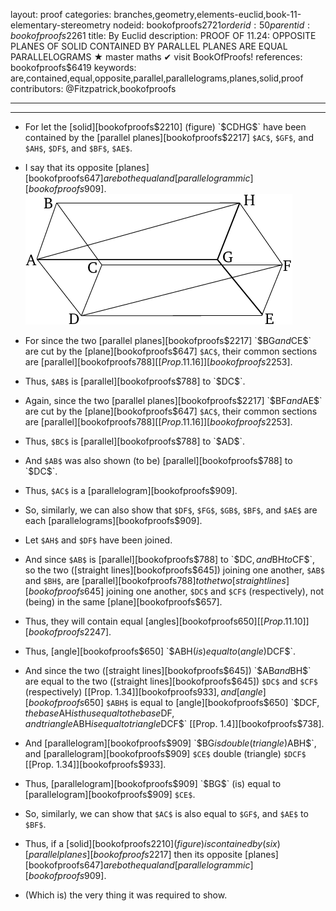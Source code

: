 layout: proof
categories: branches,geometry,elements-euclid,book-11-elementary-stereometry
nodeid: bookofproofs$2721
orderid: 50
parentid: bookofproofs$2261
title: By Euclid
description: PROOF OF 11.24: OPPOSITE PLANES OF SOLID CONTAINED BY PARALLEL PLANES ARE EQUAL PARALLELOGRAMS &#9733; master maths &#10004; visit BookOfProofs!
references: bookofproofs$6419
keywords: are,contained,equal,opposite,parallel,parallelograms,planes,solid,proof
contributors: @Fitzpatrick,bookofproofs


---


---



* For let the [solid][bookofproofs$2210] (figure) `$CDHG$` have been contained by the [parallel planes][bookofproofs$2217] `$AC$`, `$GF$`, and `$AH$`, `$DF$`, and `$BF$`, `$AE$`.
* I say that its opposite [planes][bookofproofs$647] are both equal and [parallelogrammic][bookofproofs$909].
![fig24e](https://github.com/bookofproofs/bookofproofs.github.io/blob/main/_sources/_assets/images/euclid/Book11/fig24e.png?raw=true)

* For since the two [parallel planes][bookofproofs$2217] `$BG$` and `$CE$` are cut by the [plane][bookofproofs$647] `$AC$`, their common sections are [parallel][bookofproofs$788] [[Prop. 11.16]][bookofproofs$2253].
* Thus, `$AB$` is [parallel][bookofproofs$788] to `$DC$`.
* Again, since the two [parallel planes][bookofproofs$2217] `$BF$` and `$AE$` are cut by the [plane][bookofproofs$647] `$AC$`, their common sections are [parallel][bookofproofs$788] [[Prop. 11.16]][bookofproofs$2253].
* Thus, `$BC$` is [parallel][bookofproofs$788] to `$AD$`.
* And `$AB$` was also shown (to be) [parallel][bookofproofs$788] to `$DC$`.
* Thus, `$AC$` is a [parallelogram][bookofproofs$909].
* So, similarly, we can also show that `$DF$`, `$FG$`, `$GB$`, `$BF$`, and `$AE$` are each [parallelograms][bookofproofs$909].
* Let `$AH$` and `$DF$` have been joined.
* And since `$AB$` is [parallel][bookofproofs$788] to `$DC$`, and `$BH$` to `$CF$`, so the two ([straight lines][bookofproofs$645]) joining one another, `$AB$` and `$BH$`, are [parallel][bookofproofs$788] to the two [straight lines][bookofproofs$645] joining one another, `$DC$` and `$CF$` (respectively), not (being) in the same [plane][bookofproofs$657].
* Thus, they will contain equal [angles][bookofproofs$650] [[Prop. 11.10]][bookofproofs$2247].
* Thus, [angle][bookofproofs$650] `$ABH$` (is) equal to (angle) `$DCF$`.
* And since the two ([straight lines][bookofproofs$645]) `$AB$` and `$BH$` are equal to the two ([straight lines][bookofproofs$645]) `$DC$` and `$CF$` (respectively) [[Prop. 1.34]][bookofproofs$933], and [angle][bookofproofs$650] `$ABH$` is equal to [angle][bookofproofs$650] `$DCF$`, the base `$AH$` is thus equal to the base `$DF$`, and triangle `$ABH$` is equal to triangle `$DCF$` [[Prop. 1.4]][bookofproofs$738].
* And [parallelogram][bookofproofs$909] `$BG$` is double (triangle) `$ABH$`, and [parallelogram][bookofproofs$909] `$CE$` double (triangle) `$DCF$` [[Prop. 1.34]][bookofproofs$933].
* Thus, [parallelogram][bookofproofs$909] `$BG$` (is) equal to [parallelogram][bookofproofs$909] `$CE$`.
* So, similarly, we can show that `$AC$` is also equal to `$GF$`, and `$AE$` to `$BF$`.
* Thus, if a [solid][bookofproofs$2210] (figure) is contained by (six) [parallel planes][bookofproofs$2217] then its opposite [planes][bookofproofs$647] are both equal and [parallelogrammic][bookofproofs$909].
* (Which is) the very thing it was required to show.
